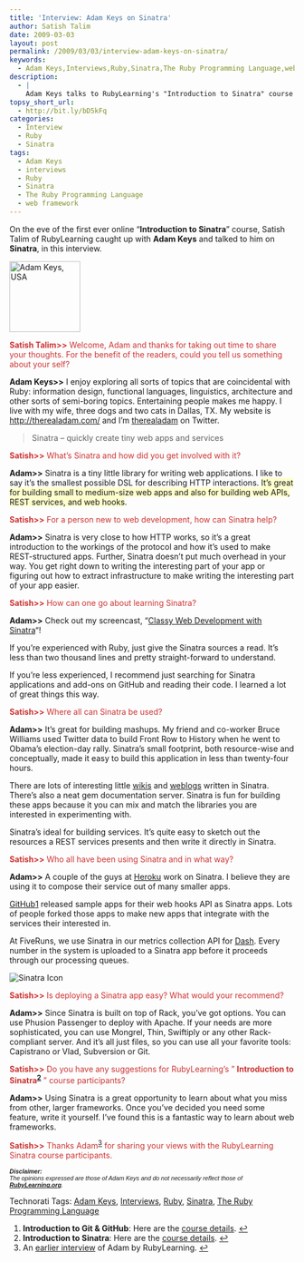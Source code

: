 ```yaml
---
title: 'Interview: Adam Keys on Sinatra'
author: Satish Talim
date: 2009-03-03
layout: post
permalink: /2009/03/03/interview-adam-keys-on-sinatra/
keywords:
  - Adam Keys,Interviews,Ruby,Sinatra,The Ruby Programming Language,web framework
description:
  - |
    Adam Keys talks to RubyLearning's "Introduction to Sinatra" course participants on Sinatra micro web framework.
topsy_short_url:
  - http://bit.ly/bD5kFq
categories:
  - Interview
  - Ruby
  - Sinatra
tags:
  - Adam Keys
  - interviews
  - Ruby
  - Sinatra
  - The Ruby Programming Language
  - web framework
---
```

<div>
  <p class="alert">
    On the eve of the first ever online &#8220;<strong>Introduction to Sinatra</strong>&#8221; course, Satish Talim of RubyLearning caught up with <strong>Adam Keys</strong> and talked to him on <strong>Sinatra</strong>, in this interview.
  </p>
  
  <p>
    <img class="alignright" src="http://rubylearning.com/images/AdamKeys.jpg" alt="Adam Keys, USA" title="Adam Keys, USA" width="125" height="125" />
  </p>
  
  <p>
    <span style="color:#CC3333;"><strong>Satish Talim>></strong> Welcome, Adam and thanks for taking out time to share your thoughts. For the benefit of the readers, could you tell us something about your self?</span>
  </p>
  
  <p>
    <strong>Adam Keys>></strong> I enjoy exploring all sorts of topics that are coincidental with Ruby: information design, functional languages, linguistics, architecture and other sorts of semi-boring topics. Entertaining people makes me happy. I live with my wife, three dogs and two cats in Dallas, TX. My website is <a href="http://therealadam.com/">http://therealadam.com/</a> and I&#8217;m <a href="http://twitter.com/therealadam">therealadam</a> on Twitter.
  </p>
  
  <blockquote class="right">
    <p>
      Sinatra &#8211; quickly create tiny web apps and services
    </p>
  </blockquote>
  
  <p>
    <span style="color:#CC3333;"><strong>Satish>></strong> What&#8217;s Sinatra and how did you get involved with it?</span>
  </p>
  
  <p>
    <strong>Adam>></strong> Sinatra is a tiny little library for writing web applications. I like to say it&#8217;s the smallest possible DSL for describing HTTP interactions. <span style="background-color: #FFFFCC;">It&#8217;s great for building small to medium-size web apps and also for building web APIs, REST services, and web hooks</span>.
  </p>
  
  <p>
    <span style="color:#CC3333;"><strong>Satish>></strong> For a person new to web development, how can Sinatra help?</span>
  </p>
  
  <p>
    <strong>Adam>></strong> Sinatra is very close to how HTTP works, so it&#8217;s a great introduction to the workings of the protocol and how it&#8217;s used to make REST-structured apps. Further, Sinatra doesn&#8217;t put much overhead in your way. You get right down to writing the interesting part of your app or figuring out how to extract infrastructure to make writing the interesting part of your app easier.
  </p>
  
  <p>
    <span style="color:#CC3333;"><strong>Satish>></strong> How can one go about learning Sinatra?</span>
  </p>
  
  <p>
    <strong>Adam>></strong> Check out my screencast, &#8220;<a href="http://www.pragprog.com/screencasts/v-aksinatra/classy-web-development-with-sinatra">Classy Web Development with Sinatra</a>&#8220;!
  </p>
  
  <p>
    If you&#8217;re experienced with Ruby, just give the Sinatra sources a read. It&#8217;s less than two thousand lines and pretty straight-forward to understand.
  </p>
  
  <p>
    If you&#8217;re less experienced, I recommend just searching for Sinatra applications and add-ons on GitHub and reading their code. I learned a lot of great things this way.
  </p>
  
  <p>
    <span style="color:#CC3333;"><strong>Satish>></strong> Where all can Sinatra be used?</span>
  </p>
  
  <p>
    <strong>Adam>></strong> It&#8217;s great for building mashups. My friend and co-worker Bruce Williams used Twitter data to build Front Row to History when he went to Obama&#8217;s election-day rally. Sinatra&#8217;s small footprint, both resource-wise and conceptually, made it easy to build this application in less than twenty-four hours.
  </p>
  
  <p>
    There are lots of interesting little <a href="http://github.com/sr/git-wiki/tree/master">wikis</a> and <a href="http://github.com/rtomayko/wink/tree/master">weblogs</a> written in Sinatra. There&#8217;s also a neat gem documentation server. Sinatra is fun for building these apps because it you can mix and match the libraries you are interested in experimenting with.
  </p>
  
  <p>
    Sinatra&#8217;s ideal for building services. It&#8217;s quite easy to sketch out the resources a REST services presents and then write it directly in Sinatra.
  </p>
  
  <p>
    <span style="color:#CC3333;"><strong>Satish>></strong> Who all have been using Sinatra and in what way?</span>
  </p>
  
  <p>
    <strong>Adam>></strong> A couple of the guys at <a href="http://heroku.com/">Heroku</a> work on Sinatra. I believe they are using it to compose their service out of many smaller apps.
  </p>
  
  <p>
    <a href="http://github.com/">GitHub<sup class='footnote'><a href='#fn-1508-1' id='fnref-1508-1'>1</a></sup></a> released sample apps for their web hooks API as Sinatra apps. Lots of people forked those apps to make new apps that integrate with the services their interested in.
  </p>
  
  <p>
    At FiveRuns, we use Sinatra in our metrics collection API for <a href="http://dash.fiveruns.com/">Dash</a>. Every number in the system is uploaded to a Sinatra app before it proceeds through our processing queues.
  </p>
  
  <p>
    <img class="alignright" src="http://rubylearning.com/images/sinatralogo.jpg" alt="Sinatra Icon" title="Sinatra microframework" />
  </p>
  
  <p>
    <span style="color:#CC3333;"><strong>Satish>></strong> Is deploying a Sinatra app easy? What would your recommend?</span>
  </p>
  
  <p>
    <strong>Adam>></strong> Since Sinatra is built on top of Rack, you&#8217;ve got options. You can use Phusion Passenger to deploy with Apache. If your needs are more sophisticated, you can use Mongrel, Thin, Swiftiply or any other Rack-compliant server. And it&#8217;s all just files, so you can use all your favorite tools: Capistrano or Vlad, Subversion or Git.
  </p>
  
  <p>
    <span style="color:#CC3333;"><strong>Satish>></strong> Do you have any suggestions for RubyLearning&#8217;s &#8221; <strong>Introduction to Sinatra<sup class='footnote'><a href='#fn-1508-2' id='fnref-1508-2'>2</a></sup></strong> &#8221; course participants?</span>
  </p>
  
  <p>
    <strong>Adam>></strong> Using Sinatra is a great opportunity to learn about what you miss from other, larger frameworks. Once you&#8217;ve decided you need some feature, write it yourself. I&#8217;ve found this is a fantastic way to learn about web frameworks.
  </p>
  
  <p>
    <span style="color:#CC3333;"><strong>Satish>></strong> Thanks Adam<sup class='footnote'><a href='#fn-1508-3' id='fnref-1508-3'>3</a></sup> for sharing your views with the RubyLearning Sinatra course participants.</span>
  </p>
  
  <p>
    <span style="font-size: 8pt; font-family: Arial;"><i><strong>Disclaimer:</strong></i></span><br /><span style="font-size: 8pt; font-family: Arial;"><i>The opinions expressed are those of Adam Keys and do not necessarily reflect those of <strong><a href="http://rubylearning.org/">RubyLearning.org</a></strong>.</i></span>
  </p>
</div>

Technorati Tags: <a href="http://technorati.com/tag/Adam+Keys" rel="tag">Adam Keys</a>, <a href="http://technorati.com/tag/Interviews" rel="tag">Interviews</a>, <a href="http://technorati.com/tag/Ruby" rel="tag">Ruby</a>, <a href="http://technorati.com/tag/Sinatra" rel="tag">Sinatra</a>, <a href="http://technorati.com/tag/The+Ruby+Programming+Language" rel="tag">The Ruby Programming Language</a>

<div class='footnotes'>
  <div class='footnotedivider'>
  </div>
  
  <ol>
    <li id='fn-1508-1'>
      <strong>Introduction to Git & GitHub</strong>: Here are the <a href="http://rubylearning.com/blog/2009/02/10/git-and-github-a-free-course/">course details</a>. <span class='footnotereverse'><a href='#fnref-1508-1'>&#8617;</a></span>
    </li>
    <li id='fn-1508-2'>
      <strong>Introduction to Sinatra</strong>: Here are the <a href="http://rubylearning.com/blog/2009/02/25/introduction-to-sinatra-a-new-course/">course details</a>. <span class='footnotereverse'><a href='#fnref-1508-2'>&#8617;</a></span>
    </li>
    <li id='fn-1508-3'>
      An <a href="http://rubylearning.com/blog/2008/04/22/ruby-interview-adam-keys-of-fiveruns/">earlier interview</a> of Adam by RubyLearning. <span class='footnotereverse'><a href='#fnref-1508-3'>&#8617;</a></span>
    </li>
  </ol>
</div>
